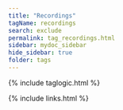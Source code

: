 ```yaml
---
title: "Recordings"
tagName: recordings
search: exclude
permalink: tag_recordings.html
sidebar: mydoc_sidebar
hide_sidebar: true
folder: tags
---
```


{% include taglogic.html %}

{% include links.html %}
